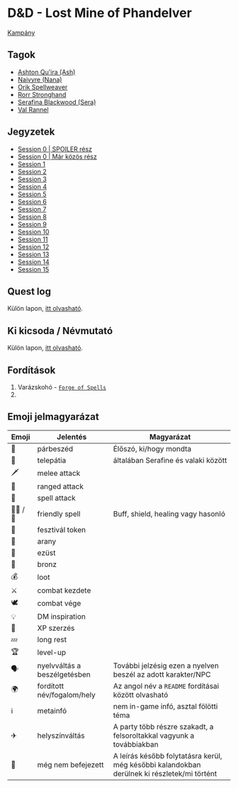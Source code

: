 # D&D - Lost Mine of Phandelver

[Kampány](https://www.dndbeyond.com/campaigns/3961791)

## Tagok

 - [Ashton Qu'ira (Ash)](https://www.dndbeyond.com/characters/98138580)
 - [Naivyre (Nana)](https://www.dndbeyond.com/characters/98299683)
 - [Orik Spellweaver](https://www.dndbeyond.com/characters/98359595)
 - [Rorr Stronghand](https://www.dndbeyond.com/characters/98146623)
 - [Serafina Blackwood (Sera)](https://www.dndbeyond.com/characters/98375846)
 - [Val Rannel](https://www.dndbeyond.com/characters/107405601)

## Jegyzetek

* [Session 0 | SPOILER rész](./session-0-spoilers.md)
* [Session 0 | Már közös rész](./session-0.md)
* [Session 1](./session-1.md)
* [Session 2](./session-2.md)
* [Session 3](./session-3.md)
* [Session 4](./session-4.md)
* [Session 5](./session-5.md)
* [Session 6](./session-6.md)
* [Session 7](./session-7.md)
* [Session 8](./session-8.md)
* [Session 9](./session-9.md)
* [Session 10](./session-10.md)
* [Session 11](./session-11.md)
* [Session 12](./session-12.md)
* [Session 13](./session-13.md)
* [Session 14](./session-14.md)
* [Session 15](./session-15.md)

## Quest log

Külön lapon, [itt olvasható](./quest-log.md).


## Ki kicsoda / Névmutató

Külön lapon, [itt olvasható](./who-is-who.md).

## Fordítások

1. Varázskohó - [`Forge of Spells`](https://forgottenrealms.fandom.com/wiki/Forge_of_Spells)
2. 

## Emoji jelmagyarázat

Emoji|Jelentés|Magyarázat
-----|-----|-----
 💬 | párbeszéd | Élőszó, ki/hogy mondta
 📡 | telepátia | általában Serafine és valaki között
🗡 | melee attack
🏹 | ranged attack
💫 | spell attack
🧙‍♀️ / 🧙 | friendly spell | Buff, shield, healing vagy hasonló
🎫 | fesztivál token
🥇 | arany
🥈 | ezüst
🥉 | bronz
💰 | loot
⚔ | combat kezdete
🕊 | combat vége
💡 | DM inspiration
🌟 | XP szerzés
💤 | long rest
🏆 | level-up
🗣 | nyelvváltás a beszélgetésben | További jelzésig ezen a nyelven beszél az adott karakter/NPC
🌍 | fordított név/fogalom/hely |  Az angol név a `README` fordításai között olvasható
ℹ | metainfó | nem in-game infó, asztal fölötti téma
✈ | helyszínváltás | A party több részre szakadt, a felsoroltakkal vagyunk a továbbiakban
🔁 | még nem befejezett | A leírás később folytatásra kerül, még későbbi kalandokban derülnek ki részletek/mi történt
